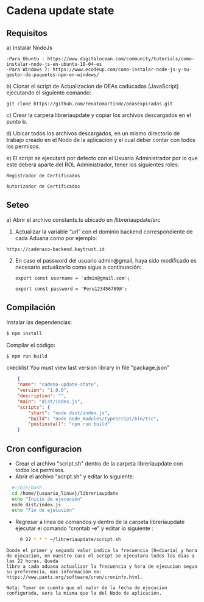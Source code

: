 # Cadena update state

## Requisitos

a)	Instalar NodeJs 

        
	-Para Ubuntu : https://www.digitalocean.com/community/tutorials/como-instalar-node-js-en-ubuntu-18-04-es
	-Para Windows 7: https://www.ecodeup.com/como-instalar-node-js-y-su-gestor-de-paquetes-npm-en-windows/
        

b)      Clonar el script de Actualizacion de OEAs caducadas (JavaScript) ejecutando el siguiente comando:
 	
	
	git clone https://github.com/renatomartindc/oeasexpiradas.git
        
	
c)      Crear la carpera libreriaupdate y copiar los archivos descargados en el punto b.

d)	Ubicar todos los archivos descargados, en un mismo directorio de trabajo creado en el Nodo de la aplicación y el cual deber contar con todos los permisos.

e)	El script se ejecutará por defecto con el Usuario Administrador por lo que este deberá aparte del ROL Administrador, tener los siguientes roles:

        
	Registrador de Certificados
	
	Autorizador de Certificados
        

## Seteo


a) Abrir el archivo constants.ts ubicado en /libreriaupdate/src 

  1) Actualizar la variable “url” con el dominio backend correspondiente de cada Aduana como por ejemplo:
  
	https://cadenaco-backend.kaytrust.id
	
  2) En caso el password del usuario admin@gmail, haya sido modificado es necesario actualizarlo como sigue a continuación:  

         
         export const username = 'admin@gmail.com';
	 
         export const password = 'Peru123456789@';
	 
	
## Compilación

Instalar las dependencias:
```bash
$ npm install
```

Compilar el código:
```bash
$ npm run build
```

ckecklist
You must view last version library in file "package.json"
```json
    {
    "name": "cadena-update-state",
    "version": "1.0.0",
    "description": "",
    "main": "dist/index.js",
    "scripts": {
        "start": "node dist/index.js",
        "build": "node node_modules/typescript/bin/tsc",
        "postinstall": "npm run build"
    }
```

## Cron configuracion

  - Crear el archivo "script.sh" dentro de la carpeta libreriaupdate con todos los permisos.
  - Abrir el archivo "script.sh" y editar lo siguiente:
  
  ```bash
    #!/bin/bash
	cd /home/{usuario_linux}/libreriaupdate
	echo "Inicio de ejecución"
	node dist/index.js
	echo "Fin de ejecución"
  ```

   - Regresar a linea de comandos y dentro de la carpeta libreriaupdate ejecutar el comando "crontab -e" y editar lo siguiente :

```bash
     0 22 * * * ~/libreriaupdate/script.sh
```

    Donde el primer y segundo valor indica la frecuencia (0=diaria) y hora de ejecucion, en nuestro caso el script se ejecutara todos los dias a las 22 horas. Queda
    libre a cada aduana actualizar la frecuencia y hora de ejecucion segun su preferencia, mas información en: https://www.pantz.org/software/cron/croninfo.html.
	
	Nota: Tomar en cuenta que el valor de la fecha de ejecucion configurada, sera la misma que la del Nodo de aplicación.





